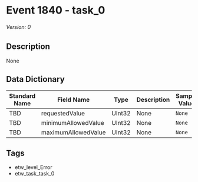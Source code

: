# Event 1840 - task_0
###### Version: 0

## Description
None

## Data Dictionary
|Standard Name|Field Name|Type|Description|Sample Value|
|---|---|---|---|---|
|TBD|requestedValue|UInt32|None|`None`|
|TBD|minimumAllowedValue|UInt32|None|`None`|
|TBD|maximumAllowedValue|UInt32|None|`None`|

## Tags
* etw_level_Error
* etw_task_task_0